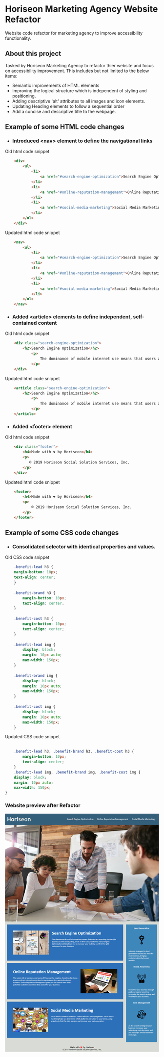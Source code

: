 # Horiseon Marketing Agency Website Refactor
Website code refactor for marketing agency to improve accessibility functionality.

## About this project
Tasked by Horiseon Marketing Agency to refactor thier website and focus on accessibility improvement. This includes but not limited to the below items:

+ Semantic improvements of HTML elements
+ Improving the logical structure which is independent of styling and positioning. 
+ Adding descriptive 'alt' attributes to all images and icon elements.
+ Updating Heading elements to follow a sequential order
+ Add a concise and descriptive title to the webpage.


## Example of some HTML code changes

+ ### Introduced \<nav\> element to define the navigational links

 Old html code snippet

``` html
    <div>
        <ul>
            <li>
                <a href="#search-engine-optimization">Search Engine Optimization</a>
            </li>
            <li>
                <a href="#online-reputation-management">Online Reputation Management</a>
            </li>
            <li>
                <a href="#social-media-marketing">Social Media Marketing</a>
            </li>
        </ul>
    </div>
```

Updated html code snippet
``` html
    <nav>
        <ul>
            <li>
                <a href="#search-engine-optimization">Search Engine Optimization</a>
            </li>
            <li>
                <a href="#online-reputation-management">Online Reputation Management</a>
            </li>
            <li>
                <a href="#social-media-marketing">Social Media Marketing</a>
            </li>
        </ul>
    </nav>
```

+ ### Added \<article\> elements to define independent, self-contained content

Old html code snippet
``` html
    <div class="search-engine-optimization">  
        <h2>Search Engine Optimization</h2>
            <p>
                The dominance of mobile internet use means that users are searching for the right business as they travel, shop, or sit on their couch at home. Search Engine Optimization (SEO) allows you to increase your visibility and find the right customers for your business.
            </p>
    </div>
```

Updated html code snippet

``` html
    <article class="search-engine-optimization">  
        <h2>Search Engine Optimization</h2>
            <p>
                The dominance of mobile internet use means that users are searching for the right business as they travel, shop, or sit on their couch at home. Search Engine Optimization (SEO) allows you to increase your visibility and find the right customers for your business.
            </p>
    </article>
```

+ ### Added \<footer> element

Old html code snippet
``` html
    <div class="footer">
        <h4>Made with ❤️️ by Horiseon</h4>
        <p>
           © 2019 Horiseon Social Solution Services, Inc.
        </p>
    </div>
```

Updated html code snippet
``` html
    <footer>
        <h4>Made with ❤️️ by Horiseon</h4>
        <p>
            © 2019 Horiseon Social Solution Services, Inc.
        </p>
    </footer>
```

## Example of some CSS code changes
+ ### Consolidated selector with identical properties and values.

Old CSS code snippet
``` css
    .benefit-lead h3 {
    margin-bottom: 10px;
    text-align: center;
    }

    .benefit-brand h3 {
        margin-bottom: 10px;
        text-align: center;
    }

    .benefit-cost h3 {
        margin-bottom: 10px;
        text-align: center;
    }

    .benefit-lead img {
        display: block;
        margin: 10px auto;
        max-width: 150px;
    }

    .benefit-brand img {
        display: block;
        margin: 10px auto;
        max-width: 150px;
    }

    .benefit-cost img {
        display: block;
        margin: 10px auto;
        max-width: 150px;
    }
```

Updated CSS code snippet
``` css

    .benefit-lead h3, .benefit-brand h3, .benefit-cost h3 {
        margin-bottom: 10px;
        text-align: center;
    }
    .benefit-lead img, .benefit-brand img, .benefit-cost img {
    display: block;
    margin: 10px auto;
    max-width: 150px;
}

```

### Website preview after Refactor
![Project-Screenshot](preview/post-refactor.png)